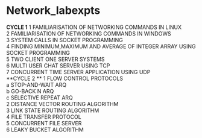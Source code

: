# Network_labexpts
**CYCLE 1**
1 FAMILIARISATION OF NETWORKING COMMANDS IN LINUX     
2 FAMILIARISATION OF NETWORKING COMMANDS IN WINDOWS     
3 SYSTEM CALLS IN SOCKET PROGRAMMING     
4 FINDING MINIMUM,MAXIMUM AND AVERAGE OF INTEGER ARRAY USING SOCKET PROGRAMMING     
5 TWO CLIENT ONE SERVER SYSTEMS     
6 MULTI USER CHAT SERVER USING TCP   
7 CONCURRENT TIME SERVER APPLICATION USING UDP   
**CYCLE 2 **
1 FLOW CONTROL PROTOCOLS     
  a STOP-AND-WAIT ARQ   
  b GO-BACK N ARQ   
  c SELECTIVE REPEAT ARQ   
2 DISTANCE VECTOR ROUTING ALGORITHM     
3 LINK STATE ROUTING ALGORITHM     
4 FILE TRANSFER PROTOCOL     
5 CONCURRENT FILE SERVER     
6 LEAKY BUCKET ALGORITHM
